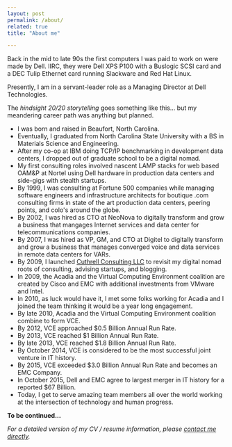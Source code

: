 ```yaml
---
layout: post
permalink: /about/
related: true
title: "About me"

---
```


Back in the mid to late 90s the first computers I was paid to work on were made by Dell. IIRC, they were Dell XPS P100 with a Buslogic SCSI card and a DEC Tulip Ethernet card running Slackware and Red Hat Linux.

Presently, I am in a servant-leader role as a Managing Director at Dell Technologies.

The _hindsight 20/20 storytelling_ goes something like this... but my meandering career path was anything but planned.

* I was born and raised in Beaufort, North Carolina. 
* Eventually, I graduated from North Carolina State University with a BS in Materials Science and Engineering. 
* After my co-op at IBM doing TCP/IP benchmarking in development data centers, I dropped out of graduate school to be a digital nomad. 
* My first consulting roles involved nascent LAMP stacks for web based OAM&P at Nortel using Dell hardware in production data centers and side-gigs with stealth startups. 
* By 1999, I was consulting at Fortune 500 companies while managing software engineers and infrastructure architects for boutique .com consulting firms in state of the art production data centers, peering points, and colo's around the globe. 
* By 2002, I was hired as CTO at NeoNova to digitally transform and grow a business that mangages Internet services and data center for telecommunications companies. 
* By 2007, I was hired as VP, GM, and CTO at Digitel to digitally transform and grow a business that manages converged voice and data services in remote data centers for VARs. 
* By 2009, I launched [Cuthrell Consulting LLC](https://cuthrell.com) to revisit my digital nomad roots of consulting, advising startups, and blogging.
* In 2009, the Acadia and the Virtual Computing Environment coalition are created by Cisco and EMC with additional investments from VMware and Intel.
* In 2010, as luck would have it, I met some folks working for Acadia and I joined the team thinking it would be a year long engagement. 
* By late 2010, Acadia and the Virtual Computing Environment coalition combine to form VCE. 
* By 2012, VCE approached $0.5 Billion Annual Run Rate. 
* By 2013, VCE reached $1 Billion Annual Run Rate. 
* By late 2013, VCE reached $1.8 Billion Annual Run Rate. 
* By October 2014, VCE is considered to be the most successful joint venture in IT history. 
* By 2015, VCE exceeded $3.0 Billion Annual Run Rate and becomes an EMC Company. 
* In October 2015, Dell and EMC agree to largest merger in IT history for a reported $67 Billion. 
* Today, I get to serve amazing team members all over the world working at the intersection of technology and human progress.

**To be continued...**

_For a detailed version of my CV / resume information, please [contact me directly](/contact/)._

